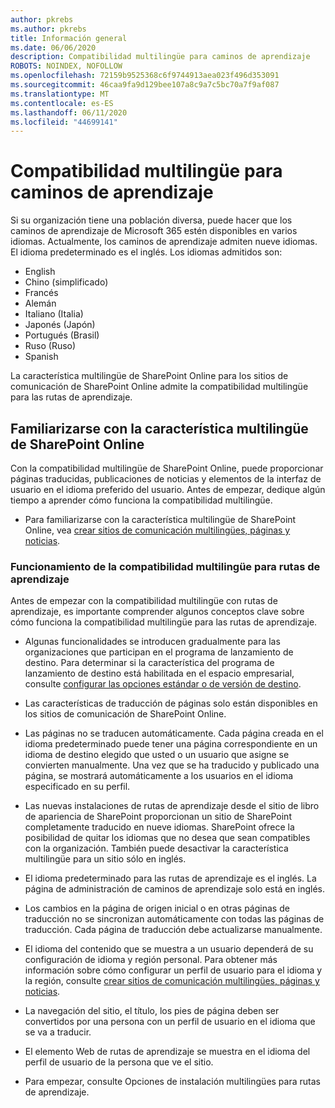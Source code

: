 ```yaml
---
author: pkrebs
ms.author: pkrebs
title: Información general
ms.date: 06/06/2020
description: Compatibilidad multilingüe para caminos de aprendizaje
ROBOTS: NOINDEX, NOFOLLOW
ms.openlocfilehash: 72159b9525368c6f9744913aea023f496d353091
ms.sourcegitcommit: 46caa9fa9d129bee107a8c9a7c5bc70a7f9af087
ms.translationtype: MT
ms.contentlocale: es-ES
ms.lasthandoff: 06/11/2020
ms.locfileid: "44699141"
---
```

# <a name="multilingual-support-for-learning-pathways"></a>Compatibilidad multilingüe para caminos de aprendizaje

Si su organización tiene una población diversa, puede hacer que los caminos de aprendizaje de Microsoft 365 estén disponibles en varios idiomas. Actualmente, los caminos de aprendizaje admiten nueve idiomas. El idioma predeterminado es el inglés. Los idiomas admitidos son:   

- English    
- Chino (simplificado)
- Francés
- Alemán
- Italiano (Italia)
- Japonés (Japón)
- Portugués (Brasil)
- Ruso (Ruso)
- Spanish

La característica multilingüe de SharePoint Online para los sitios de comunicación de SharePoint Online admite la compatibilidad multilingüe para las rutas de aprendizaje. 

## <a name="get-familiar-with-the-sharepoint-online-multilingual-feature"></a>Familiarizarse con la característica multilingüe de SharePoint Online
Con la compatibilidad multilingüe de SharePoint Online, puede proporcionar páginas traducidas, publicaciones de noticias y elementos de la interfaz de usuario en el idioma preferido del usuario. Antes de empezar, dedique algún tiempo a aprender cómo funciona la compatibilidad multilingüe. 
- Para familiarizarse con la característica multilingüe de SharePoint Online, vea [crear sitios de comunicación multilingües, páginas y noticias](https://support.office.com/en-us/article/2bb7d610-5453-41c6-a0e8-6f40b3ed750c). 

### <a name="how-multilingual-support-works-for-learning-pathways"></a>Funcionamiento de la compatibilidad multilingüe para rutas de aprendizaje
Antes de empezar con la compatibilidad multilingüe con rutas de aprendizaje, es importante comprender algunos conceptos clave sobre cómo funciona la compatibilidad multilingüe para las rutas de aprendizaje. 

- Algunas funcionalidades se introducen gradualmente para las organizaciones que participan en el programa de lanzamiento de destino. Para determinar si la característica del programa de lanzamiento de destino está habilitada en el espacio empresarial, consulte [configurar las opciones estándar o de versión de destino](https://support.office.com/en-us/article/3b3adfa4-1777-4ff0-b606-fb8732101f47). 
- Las características de traducción de páginas solo están disponibles en los sitios de comunicación de SharePoint Online.
- Las páginas no se traducen automáticamente. Cada página creada en el idioma predeterminado puede tener una página correspondiente en un idioma de destino elegido que usted o un usuario que asigne se convierten manualmente. Una vez que se ha traducido y publicado una página, se mostrará automáticamente a los usuarios en el idioma especificado en su perfil.
- Las nuevas instalaciones de rutas de aprendizaje desde el sitio de libro de apariencia de SharePoint proporcionan un sitio de SharePoint completamente traducido en nueve idiomas. SharePoint ofrece la posibilidad de quitar los idiomas que no desea que sean compatibles con la organización. También puede desactivar la característica multilingüe para un sitio sólo en inglés. 
- El idioma predeterminado para las rutas de aprendizaje es el inglés. La página de administración de caminos de aprendizaje solo está en inglés. 
- Los cambios en la página de origen inicial o en otras páginas de traducción no se sincronizan automáticamente con todas las páginas de traducción. Cada página de traducción debe actualizarse manualmente.
- El idioma del contenido que se muestra a un usuario dependerá de su configuración de idioma y región personal. Para obtener más información sobre cómo configurar un perfil de usuario para el idioma y la región, consulte [crear sitios de comunicación multilingües, páginas y noticias](https://support.office.com/en-us/article/2bb7d610-5453-41c6-a0e8-6f40b3ed750c). 
- La navegación del sitio, el título, los pies de página deben ser convertidos por una persona con un perfil de usuario en el idioma que se va a traducir.
- El elemento Web de rutas de aprendizaje se muestra en el idioma del perfil de usuario de la persona que ve el sitio. 

- Para empezar, consulte Opciones de instalación multilingües para rutas de aprendizaje. 